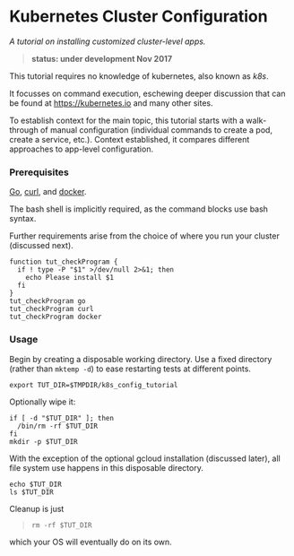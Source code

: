 # Kubernetes Cluster Configuration

_A tutorial on installing customized cluster-level apps._

> __status: under development Nov 2017__

This tutorial requires no knowledge of kubernetes,
also known as _k8s_.

It focusses on command execution, eschewing deeper
discussion that can be found at https://kubernetes.io
and many other sites.

To establish context for the main topic, this tutorial
starts with a walk-through of manual configuration
(individual commands to create a pod, create a service,
etc.).  Context established, it compares different
approaches to app-level configuration.

### Prerequisites

[Go]: https://golang.org/doc/install
[curl]: https://github.com/curl/curl
[docker]: https://docs.docker.com/engine/installation/linux/docker-ce/ubuntu

[Go], [curl], and [docker].

The bash shell is implicitly required, as the
command blocks use bash syntax.

Further requirements arise from the choice of where you
run your cluster (discussed next).

<!-- @checkPrerequisites @env @test -->
```
function tut_checkProgram {
  if ! type -P "$1" >/dev/null 2>&1; then
    echo Please install $1
  fi
}
tut_checkProgram go
tut_checkProgram curl
tut_checkProgram docker
```

### Usage

Begin by creating a disposable working directory.
Use a fixed directory (rather than `mktemp -d`)
to ease restarting tests at different points.


<!-- @defTmpDir @env @test -->
```
export TUT_DIR=$TMPDIR/k8s_config_tutorial
```

Optionally wipe it:

<!-- @resetTmpDir @test -->
```
if [ -d "$TUT_DIR" ]; then
  /bin/rm -rf $TUT_DIR
fi
mkdir -p $TUT_DIR
```

With the exception of the optional gcloud installation
(discussed later), all file system use happens in this
disposable directory.

```
echo $TUT_DIR
ls $TUT_DIR
```

Cleanup is just

> ```
> rm -rf $TUT_DIR
> ```

which your OS will eventually do on its own.
